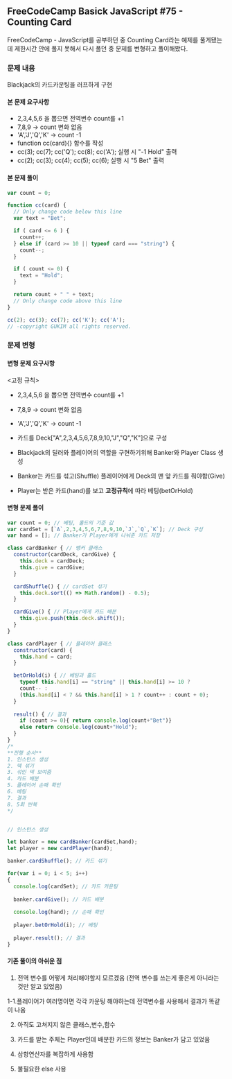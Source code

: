 ## FreeCodeCamp Basick JavaScript #75 - Counting Card
FreeCodeCamp - JavaScript를 공부하던 중 Counting Card라는 예제를 풀게됐는데
제한시간 안에 풀지 못해서 다시 풀던 중 문제를 변형하고 풀이해봤다.

### 문제 내용
Blackjack의 카드카운팅을 러프하게 구현

#### 본 문제 요구사항
- 2,3,4,5,6 을 뽑으면 전역변수 count를 +1
- 7,8,9 -> count 변화 없음
- 'A','J','Q','K' -> count -1
- function cc(card){} 함수를 작성
- cc(3); cc(7); cc('Q'); cc(8); cc('A'); 실행 시 "-1 Hold" 출력
- cc(2); cc(3); cc(4); cc(5); cc(6); 실행 시 "5 Bet" 출력

#### 본 문제 풀이
```js
var count = 0;

function cc(card) {
  // Only change code below this line
  var text = "Bet";

  if ( card <= 6 ) {
    count++;
  } else if (card >= 10 || typeof card === "string") {
    count--;
  }

  if ( count <= 0) {
    text = "Hold";
  }

  return count + " " + text;
  // Only change code above this line
}

cc(2); cc(3); cc(7); cc('K'); cc('A');
// -copyright GUKIM all rights reserved.
```

### 문제 변형

#### 변형 문제 요구사항
<고정 규칙>
- 2,3,4,5,6 을 뽑으면 전역변수 count를 +1
- 7,8,9 -> count 변화 없음
- 'A','J','Q','K' -> count -1

- 카드를 Deck["A",2,3,4,5,6,7,8,9,10,"J","Q","K"]으로 구성
- Blackjack의 딜러와 플레이어의 역할을 구현하기위해 Banker와 Player Class 생성
- Banker는 카드를 섞고(Shuffle) 플레이어에게 Deck의 맨 앞 카드를 줘야함(Give)
- Player는 받은 카드(hand)를 보고 **고정규칙**에 따라 베팅(betOrHold)


#### 변형 문제 풀이
```js
var count = 0; // 베팅, 홀드의 기준 값
var cardSet = [`A`,2,3,4,5,6,7,8,9,10,`J`,`Q`,`K`]; // Deck 구성
var hand = []; // Banker가 Player에게 나눠준 카드 저장

class cardBanker { // 뱅커 클래스
  constructor(cardDeck, cardGive) {
    this.deck = cardDeck;
    this.give = cardGive;
  }

  cardShuffle() { // cardSet 섞기
    this.deck.sort(() => Math.random() - 0.5);
  }

  cardGive() { // Player에게 카드 배분
    this.give.push(this.deck.shift());
  }
}

class cardPlayer { // 플레이어 클래스
  constructor(card) {
    this.hand = card;
  }

  betOrHold(i) { // 베팅과 홀드 
    typeof this.hand[i] == "string" || this.hand[i] >= 10 ?
    count-- : 
    (this.hand[i] < 7 && this.hand[i] > 1 ? count++ : count + 0);
  }
  
  result() { // 결과
    if (count >= 0){ return console.log(count+"Bet")}
    else return console.log(count+"Hold");
  }
}
/*
**진행 순서**
1. 인스턴스 생성
2. 덱 섞기
3. 섞인 덱 보여줌
4. 카드 배분
5. 플레이어 손패 확인
6. 베팅
7. 결과
8. 5회 반복
*/


// 인스턴스 생성

let banker = new cardBanker(cardSet,hand);
let player = new cardPlayer(hand);

banker.cardShuffle(); // 카드 섞기

for(var i = 0; i < 5; i++) 
{
  console.log(cardSet); // 카드 카운팅
  
  banker.cardGive(); // 카드 배분
  
  console.log(hand); // 손패 확인
  
  player.betOrHold(i); // 베팅
  
  player.result(); // 결과
}
```

#### 기존 풀이의 아쉬운 점
1. 전역 변수를 어떻게 처리해야할지 모르겠음 (전역 변수를 쓰는게 좋은게 아니라는 것만 알고 있었음)

1-1.플레이어가 여러명이면 각각 카운팅 해야하는데 전역변수를 사용해서 결과가 똑같이 나옴

2. 아직도 고쳐지지 않은 클래스,변수,함수 

3. 카드를 받는 주체는 Player인데 배분한 카드의 정보는 Banker가 담고 있었음

4. 삼항연산자를 복잡하게 사용함

5. 불필요한 else 사용


